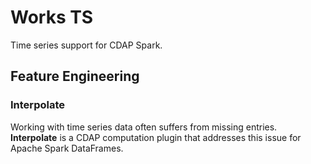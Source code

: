 # Works TS
Time series support for CDAP Spark.

## Feature Engineering

### Interpolate

Working with time series data often suffers from missing entries. **Interpolate** is a CDAP computation plugin
that addresses this issue for Apache Spark DataFrames.
